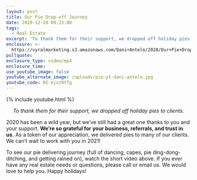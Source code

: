 ```yaml
---
layout: post
title: Our Pie Drop-off Journey
date: 2020-12-28 09:23:00
tags:
  - Real Estate
excerpt: 'To thank them for their support, we dropped off holiday pies to clients.'
enclosure: >-
  https://vyralmarketing.s3.amazonaws.com/Dani+Antelo/2020/Our+Pie+Drop-off+Journey.mp4
pullquote:
enclosure_type: video/mp4
enclosure_time:
use_youtube_image: false
youtube_alternate_image: /uploads/pie-yt-dani-antelo.jpg
youtube_code: NI-ejxz9YTg
---
```


{% include youtube.html %}

<p style="text-align:center;"><em>To thank them for their support, we dropped off holiday pies to clients.</em></p>

2020 has been a wild year, but we’ve still had a great one thanks to you and your support. **We’re so grateful for your business, referrals, and trust in us.** As a token of our appreciation, we delivered pies to many of our clients. We can’t wait to work with you in 2021\!&nbsp;

To see our pie delivering journey (full of dancing, capes, pie ding-dong-ditching, and getting rained on), watch the short video above. If you ever have any real estate needs or questions, please call or email us. We would love to help you. Happy holidays\!
